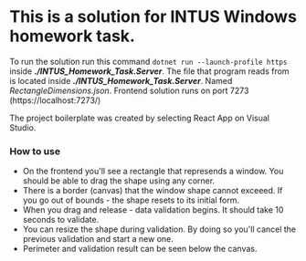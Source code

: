 # This is a solution for INTUS Windows homework task.

To run the solution run this command ```dotnet run --launch-profile https``` inside **_./INTUS_Homework_Task.Server_**.
The file that program reads from is located inside **_./INTUS_Homework_Task.Server_**. Named _RectangleDimensions.json_.
Frontend solution runs on port 7273 (https://localhost:7273/)

The project boilerplate was created by selecting React App on Visual Studio.
### How to use
* On the frontend you'll see a rectangle that represends a window. You should be able to drag the shape using any corner.
* There is a border (canvas) that the window shape cannot exceeed. If you go out of bounds - the shape resets to its initial form.
* When you drag and release - data validation begins. It should take 10 seconds to validate.
* You can resize the shape during validation. By doing so you'll cancel the previous validation and start a new one.
* Perimeter and validation result can be seen below the canvas.
